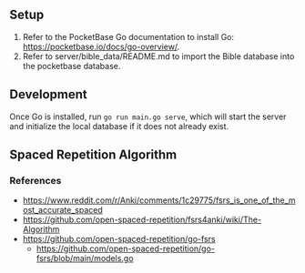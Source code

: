 ## Setup

1. Refer to the PocketBase Go documentation to install Go: https://pocketbase.io/docs/go-overview/.
2. Refer to server/bible_data/README.md to import the Bible database into the pocketbase database.

## Development

Once Go is installed, run `go run main.go serve`, which will start the server and initialize the local database if it does not already exist.

## Spaced Repetition Algorithm

### References

- https://www.reddit.com/r/Anki/comments/1c29775/fsrs_is_one_of_the_most_accurate_spaced
- https://github.com/open-spaced-repetition/fsrs4anki/wiki/The-Algorithm
- https://github.com/open-spaced-repetition/go-fsrs
  - https://github.com/open-spaced-repetition/go-fsrs/blob/main/models.go
